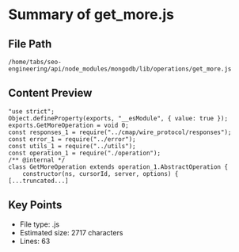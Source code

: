 # Summary of get_more.js
  
## File Path
`/home/tabs/seo-engineering/api/node_modules/mongodb/lib/operations/get_more.js`

## Content Preview
```
"use strict";
Object.defineProperty(exports, "__esModule", { value: true });
exports.GetMoreOperation = void 0;
const responses_1 = require("../cmap/wire_protocol/responses");
const error_1 = require("../error");
const utils_1 = require("../utils");
const operation_1 = require("./operation");
/** @internal */
class GetMoreOperation extends operation_1.AbstractOperation {
    constructor(ns, cursorId, server, options) {
[...truncated...]
```

## Key Points
- File type: .js
- Estimated size: 2717 characters
- Lines: 63
